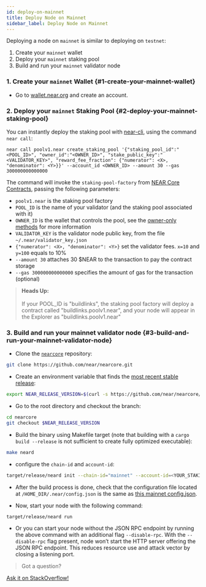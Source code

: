 ```yaml
---
id: deploy-on-mainnet
title: Deploy Node on Mainnet
sidebar_label: Deploy Node on Mainnet
---
```



Deploying a node on `mainnet` is similar to deploying on `testnet`:
1. Create your `mainnet` wallet
2. Deploy your `mainnet` staking pool
3. Build and run your `mainnet` validator node

### 1. Create your `mainnet` Wallet {#1-create-your-mainnet-wallet}
- Go to [wallet.near.org](https://wallet.near.org/) and create an account.

### 2. Deploy your `mainnet` Staking Pool {#2-deploy-your-mainnet-staking-pool}
You can instantly deploy the staking pool with [near-cli](https://github.com/near/near-cli), using the command `near call`:

```
near call poolv1.near create_staking_pool '{"staking_pool_id":"<POOL_ID>", "owner_id":"<OWNER_ID>", "stake_public_key":"<VALIDATOR_KEY>", "reward_fee_fraction": {"numerator": <X>, "denominator": <Y>}}' --account_id <OWNER_ID> --amount 30 --gas 300000000000000
```

The command will invoke the `staking-pool-factory` from [NEAR Core Contracts](https://github.com/near/core-contracts), passing the following parameters:

- `poolv1.near` is the staking pool factory
- `POOL_ID` is the name of your validator (and the staking pool associated with it)
- `OWNER_ID` is the wallet that controls the pool, see the [owner-only methods](https://github.com/near/core-contracts/tree/master/staking-pool#owner-only-methods) for more information
- `VALIDATOR_KEY` is the validator node public key, from the file `~/.near/validator_key.json`
- `{"numerator": <X>, "denominator": <Y>}` set the validator fees. `x=10` and `y=100` equals to 10%
- `--amount 30` attaches 30 $NEAR to the transaction to pay the contract storage
- `--gas 300000000000000` specifies the amount of gas for the transaction (optional)

<blockquote class="info">
<strong>Heads Up:</strong><br /><br />
If your POOL_ID is "buildlinks", the staking pool factory will deploy a contract called "buildlinks.poolv1.near", and your node will appear in the Explorer as "buildlinks.poolv1.near"
</blockquote>

### 3. Build and run your mainnet validator node {#3-build-and-run-your-mainnet-validator-node}

- Clone the [`nearcore`](https://github.com/near/nearcore) repository:

```bash
git clone https://github.com/near/nearcore.git
```  

- Create an environment variable that finds the [most recent stable release](https://github.com/near/nearcore/releases):

```bash
export NEAR_RELEASE_VERSION=$(curl -s https://github.com/near/nearcore/releases/latest | tr '/" ' '\n' | grep "[0-9]\.[0-9]*\.[0-9]" | head -n 1)
```

- Go to the root directory and checkout the branch:

```bash
cd nearcore
git checkout $NEAR_RELEASE_VERSION
```

- Build the binary using Makefile target (note that building with
  a `cargo build --release` is not sufficient to create fully
  optimized executable):

```bash
make neard
```

- configure the `chain-id` and `account-id`:

```bash
target/release/neard init --chain-id="mainnet" --account-id=<YOUR_STAKING_POOL_ID>
```
  - After the build process is done, check that the configuration file located at `/HOME_DIR/.near/config.json` is the same as [this mainnet config.json](https://s3-us-west-1.amazonaws.com/build.nearprotocol.com/nearcore-deploy/mainnet/config.json).

  - Now, start your node with the following command:
```
target/release/neard run
```
 - Or you can start your node without the JSON RPC endpoint by running the above command with an additional flag `--disable-rpc`. With the `--disable-rpc` flag present, node won’t start the HTTP server offering the JSON RPC endpoint. This reduces resource use and attack vector by closing a listening port.


>Got a question?
<a href="https://stackoverflow.com/questions/tagged/nearprotocol">
  <h8>Ask it on StackOverflow!</h8></a>
